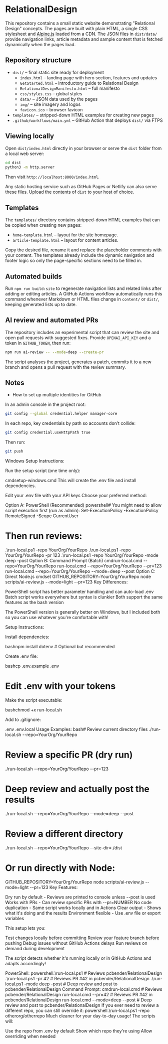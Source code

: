 # RelationalDesign

This repository contains a small static website demonstrating "Relational Design" concepts. The pages are built with plain HTML, a single CSS stylesheet and [Alpine.js](https://alpinejs.dev/) loaded from a CDN. The JSON files in `dist/data/` provide navigation links, article metadata and sample content that is fetched dynamically when the pages load.

## Repository structure

- `dist/` – final static site ready for deployment  
  - `index.html` – landing page with hero section, features and updates  
  - `GetStarted.html` – introductory guide to Relational Design  
  - `RelationalDesignManifesto.html` – full manifesto  
  - `css/styles.css` – global styles  
  - `data/` – JSON data used by the pages  
  - `img/` – site imagery and logos  
  - `favicon.ico` – browser favicon  
- `templates/` – stripped-down HTML examples for creating new pages  
- `.github/workflows/main.yml` – GitHub Action that deploys `dist/` via FTPS

## Viewing locally

Open `dist/index.html` directly in your browser or serve the `dist` folder from a local web server:

```bash
cd dist
python3 -m http.server
```

Then visit `http://localhost:8000/index.html`.

Any static hosting service such as GitHub Pages or Netlify can also serve these files. Upload the contents of `dist` to your host of choice.

## Templates

The `templates/` directory contains stripped-down HTML examples that can be copied when creating new pages:

- `home-template.html` – layout for the site homepage.
- `article-template.html` – layout for content articles.

Copy the desired file, rename it and replace the placeholder comments with your content. The templates already include the dynamic navigation and footer logic so only the page-specific sections need to be filled in.

## Automated builds

Run `npm run build:site` to regenerate navigation lists and related links after adding or editing articles. A GitHub Actions workflow automatically runs this command whenever Markdown or HTML files change in `content/` or `dist/`, keeping generated lists up to date.

## AI review and automated PRs

The repository includes an experimental script that can review the site and open pull requests with suggested fixes. Provide `OPENAI_API_KEY` and a token in `GITHUB_TOKEN`, then run:

```bash
npm run ai-review -- --mode=deep --create-pr
```

The script analyses the project, generates a patch, commits it to a new branch and opens a pull request with the review summary.

## Notes

- How to set up multiple identities for GitHub

In an admin console in the project root:

```bash
git config --global credential.helper manager-core
```

In each repo, key credentials by path so accounts don’t collide:

```bash
git config credential.useHttpPath true
```

Then run:

```bash
git push
```
Windows Setup Instructions:

Run the setup script (one time only):

cmdsetup-windows.cmd
This will create the .env file and install dependencies.

Edit your .env file with your API keys
Choose your preferred method:

Option A: PowerShell (Recommended)
powershell# You might need to allow script execution first (run as admin):
Set-ExecutionPolicy -ExecutionPolicy RemoteSigned -Scope CurrentUser

# Then run reviews:
.\run-local.ps1 -repo YourOrg/YourRepo
.\run-local.ps1 -repo YourOrg/YourRepo -pr 123
.\run-local.ps1 -repo YourOrg/YourRepo -mode deep -post
Option B: Command Prompt (Batch)
cmdrun-local.cmd --repo=YourOrg/YourRepo
run-local.cmd --repo=YourOrg/YourRepo --pr=123
run-local.cmd --repo=YourOrg/YourRepo --mode=deep --post
Option C: Direct Node.js
cmdset GITHUB_REPOSITORY=YourOrg/YourRepo
node scripts/ai-review.js --mode=light --pr=123
Key Differences:

PowerShell script has better parameter handling and can auto-load .env
Batch script works everywhere but syntax is clunkier
Both support the same features as the bash version

The PowerShell version is generally better on Windows, but I included both so you can use whatever you're comfortable with!


Setup Instructions:

Install dependencies:

bashnpm install dotenv  # Optional but recommended

Create .env file:

bashcp .env.example .env
# Edit .env with your tokens

Make the script executable:

bashchmod +x run-local.sh

Add to .gitignore:

.env
.env.local
Usage Examples:
bash# Review current directory files
./run-local.sh --repo=YourOrg/YourRepo

# Review a specific PR (dry run)
./run-local.sh --repo=YourOrg/YourRepo --pr=123

# Deep review and actually post the results
./run-local.sh --repo=YourOrg/YourRepo --mode=deep --post

# Review a different directory
./run-local.sh --repo=YourOrg/YourRepo --site-dir=./dist

# Or run directly with Node:
GITHUB_REPOSITORY=YourOrg/YourRepo node scripts/ai-review.js --mode=light --pr=123
Key Features:

Dry run by default - Reviews are printed to console unless --post is used
Works with PRs - Can review specific PRs with --pr=NUMBER
No code duplication - Same script works locally and in Actions
Clear output - Shows what it's doing and the results
Environment flexible - Use .env file or export variables

This setup lets you:

Test changes locally before committing
Review your feature branch before pushing
Debug issues without GitHub Actions delays
Run reviews on demand during development

The script detects whether it's running locally or in GitHub Actions and adapts accordingly!


PowerShell:
powershell.\run-local.ps1                    # Reviews pcbender/RelationalDesign
.\run-local.ps1 -pr 42             # Reviews PR #42 in pcbender/RelationalDesign
.\run-local.ps1 -mode deep -post   # Deep review and post to pcbender/RelationalDesign
Command Prompt:
cmdrun-local.cmd                      # Reviews pcbender/RelationalDesign
run-local.cmd --pr=42              # Reviews PR #42 in pcbender/RelationalDesign
run-local.cmd --mode=deep --post   # Deep review and post to pcbender/RelationalDesign
If you ever need to review a different repo, you can still override it:
powershell.\run-local.ps1 -repo otherorg/otherrepo
Much cleaner for your day-to-day usage! The scripts will:

Use the repo from .env by default
Show which repo they're using
Allow overriding when needed